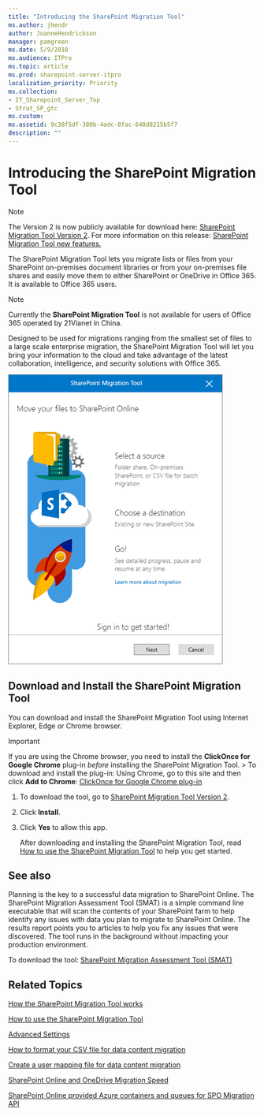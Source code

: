 ```yaml
---
title: "Introducing the SharePoint Migration Tool"
ms.author: jhendr
author: JoanneHendrickson
manager: pamgreen
ms.date: 5/9/2018
ms.audience: ITPro
ms.topic: article
ms.prod: sharepoint-server-itpro
localization_priority: Priority
ms.collection: 
- IT_Sharepoint_Server_Top
- Strat_SP_gtc
ms.custom: 
ms.assetid: 9c38f5df-300b-4adc-8fac-648d0215b5f7
description: ""
---
```


# Introducing the SharePoint Migration Tool



>[!NOTE]
>The Version 2 is now publicly available for download here: [SharePoint Migration Tool Version 2](http://spmtreleasescus.blob.core.windows.net/install/default.htm).  For more information on this release:  [SharePoint Migration Tool new features.](https://blogs.technet.microsoft.com/wbaer/2018/04/11/sharepoint-migration-tool-beta-adds-early-preview-capabilities)

  
  
The SharePoint Migration Tool lets you migrate lists or files from your SharePoint on-premises document libraries or from your on-premises file shares and easily move them to either SharePoint or OneDrive in Office 365. It is available to Office 365 users.
  
> [!NOTE]
>  Currently the **SharePoint Migration Tool** is not available for users of Office 365 operated by 21Vianet in China. 
  
Designed to be used for migrations ranging from the smallest set of files to a large scale enterprise migration, the SharePoint Migration Tool will let you bring your information to the cloud and take advantage of the latest collaboration, intelligence, and security solutions with Office 365.
  
![SharePoint Migration Tool](../media/a2a20032-f3ea-4248-8dd3-d3f079488503.png)
  
## Download and Install the SharePoint Migration Tool

You can download and install the SharePoint Migration Tool using Internet Explorer, Edge or Chrome browser.
  
> [!IMPORTANT]
> If you are using the Chrome browser, you need to install the **ClickOnce for Google Chrome** plug-in  *before*  installing the SharePoint Migration Tool. > To download and install the plug-in: Using Chrome, go to this site and then click **Add to Chrome**: [ClickOnce for Google Chrome plug-in](https://chrome.google.com/webstore/detail/clickonce-for-google-chro/kekahkplibinaibelipdcikofmedafmb?utm_source=chrome-app-launcher-info-dialog)
  
1. To download the tool, go to [SharePoint Migration Tool Version 2](http://spmtreleasescus.blob.core.windows.net/install/default.htm).
    
2. Click **Install**.
    
3. Click **Yes** to allow this app. 
    
    After downloading and installing the SharePoint Migration Tool, read [How to use the SharePoint Migration Tool](how-to-use-the-sharepoint-migration-tool.md) to help you get started. 
    
## See also

Planning is the key to a successful data migration to SharePoint Online. The SharePoint Migration Assessment Tool (SMAT) is a simple command line executable that will scan the contents of your SharePoint farm to help identify any issues with data you plan to migrate to SharePoint Online. The results report points you to articles to help you fix any issues that were discovered. The tool runs in the background without impacting your production environment.
  
To download the tool: [SharePoint Migration Assessment Tool (SMAT)](https://www.microsoft.com/en-us/download/details.aspx?id=53598&amp;751be11f-ede8-5a0c-058c-2ee190a24fa6=True)
  
## Related Topics

[How the SharePoint Migration Tool works](how-the-sharepoint-migration-tool-works.md)
  
[How to use the SharePoint Migration Tool](how-to-use-the-sharepoint-migration-tool.md)
  
[Advanced Settings](how-to-use-the-sharepoint-migration-tool.md#BKMK_Settings)
  
[How to format your CSV file for data content migration](how-to-format-your-csv-file-for-data-content-migration.md)
  
[Create a user mapping file for data content migration](create-a-user-mapping-file-for-data-content-migration.md)
  
[SharePoint Online and OneDrive Migration Speed](sharepoint-online-and-onedrive-migration-speed.md)
  
[SharePoint Online provided Azure containers and queues for SPO Migration API](sharepoint-online-provided-azure-containers-and-queues-for-spo-migration-api.md)
  

